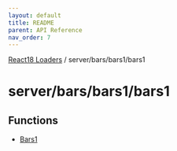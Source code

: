 ```yaml
---
layout: default
title: README
parent: API Reference
nav_order: 7
---
```


[React18 Loaders](../../../../modules.md) / server/bars/bars1/bars1

# server/bars/bars1/bars1

## Functions

- [Bars1](functions/Bars1.md)
